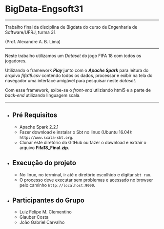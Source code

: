 # BigData-Engsoft31

---

Trabalho final da disciplina de Bigdata do curso de Engenharia de Software/UFRJ, turma 31.

(Prof. Alexandre A. B. Lima)

---

Neste trabalho utilizamos um _Dataset_ do jogo FIFA 18 com todos os jogadores.

Utilizando o framework _**Play**_ junto com o _**Apache Spark**_ para leitura do arquivo _fifa18.csv_ contendo todos os dados, processar e exibir na tela do navegador uma interface amigável para pesquisar neste _dataset_.

Com esse framework, exibe-se o _front-end_ utilziando html5 e a parte de _back-end_ utilizando linguagem scala. 

---

- Pré Requisitos
    -
    - Apache Spark 2.2.1
    - Fazer download e instalar o Sbt no linux (Ubuntu 16.04): `http://www.scala-sbt.org`.
    - Clonar este diretório do GitHub ou fazer o download e extrair o arquivo **Fifa18_Final.zip**.


- Execução do projeto
    -
    - No linux, no terminal, ir até o diretório escolhido e digitar `sbt run`.
    - O processo deve executar sem problemas e acessado no browser pelo caminho `http://localhost:9000`.
    


- Participantes do Grupo
    -
    - Luiz Felipe M. Clementino
    - Glauber Costa
    - João Gabriel Carvalho